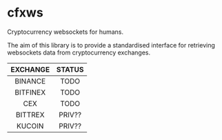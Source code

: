 # cfxws
Cryptocurrency websockets for humans.

The aim of this library is to provide a standardised interface for retrieving websockets data from cryptocurrency exchanges.

|EXCHANGE|STATUS|
|:-:|:-:|
|BINANCE|TODO|
|BITFINEX|TODO|
|CEX|TODO|
|BITTREX|PRIV??|
|KUCOIN|PRIV??|
